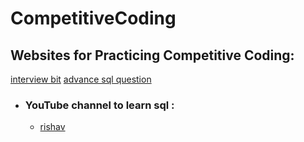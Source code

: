 # CompetitiveCoding

## Websites for Practicing Competitive Coding:
[interview bit](https://www.interviewbit.com/sql-interview-questions/)
[advance sql question](https://www.w3resource.com/sql-exercises/sql-joins-exercises.php)

* ### YouTube channel to learn sql :
    - [rishav](https://youtu.be/On9eSN3F8w0?si=S_4MqCBSaOgZa-FH)


 
   
